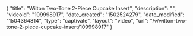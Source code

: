 {
    "title": "Wilton Two-Tone 2-Piece Cupcake Insert",
    "description": "",
    "videoid": "109998917",
    "date_created": "1502524279",
    "date_modified": "1504364814",
    "type": "captivate",
    "layout": "video",
    "url": "\/v\/wilton-two-tone-2-piece-cupcake-insert\/109998917"
}